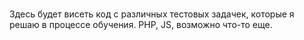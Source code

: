 # 
Здесь будет висеть код с различных тестовых задачек, которые я решаю в процессе обучения. PHP, JS, возможно что-то еще. 
